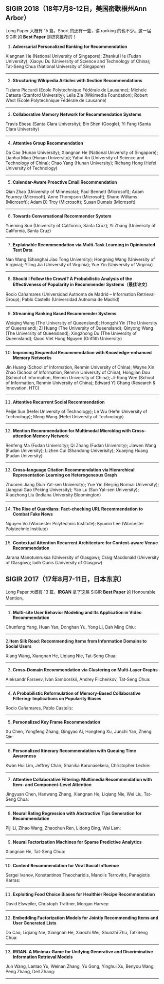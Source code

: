 ## SIGIR 2018（18年7月8-12日，美国密歇根州Ann Arbor）
Long Paper 大概有 15 篇，Short 的还有一些，讲 ranking 的也不少。这一届 SIGIR 的 **Best Paper** 是研究推荐的！

1) **Adversarial Personalized Ranking for Recommendation**

Xiangnan He (National University of Singapore); Zhankui He (Fudan University); Xiaoyu Du (University of Science and Technology of China); Tat-Seng Chua (National University of Singapore)


---

2) **Structuring Wikipedia Articles with Section Recommendations**

Tiziano Piccardi (Ecole Polytechnique Fédérale de Lausanne); Michele Catasta (Stanford University); Leila Zia (Wikimedia Foundation); Robert West (Ecole Polytechnique Fédérale de Lausanne)


---

3) **Collaborative Memory Network for Recommendation Systems**

Travis Ebesu (Santa Clara University); Bin Shen (Google); Yi Fang (Santa Clara University)


---

4) **Attentive Group Recommendation**

Da Cao (Hunan University); Xiangnan He (National University of Singapore); Lianhai Miao (Hunan University); Yahui An (University of Science and Technology of China); Chao Yang (Hunan University); Richang Hong (Hefei University of Technology)


---

5) **Calendar-Aware Proactive Email Recommendation**

Qian Zhao (University of Minnesota); Paul Bennett (Microsoft); Adam Fourney (Microsoft); Anne Thompson (Microsoft); Shane Williams (Microsoft); Adam D) Troy (Microsoft); Susan Dumais (Microsoft)


---

6) **Towards Conversational Recommender System**

Yueming Sun (University of California, Santa Cruz); Yi Zhang (University of California, Santa Cruz)


---

7) **Explainable Recommendation via Multi-Task Learning in Opinionated Text Data**

Nan Wang (Shanghai Jiao Tong University); Hongning Wang (University of Virginia); Yiling Jia (University of Virginia); Yue Yin (University of Virginia)


---

8) **Should I Follow the Crowd? A Probabilistic Analysis of the Effectiveness of Popularity in Recommender Systems（最佳论文）**

Rocío Cañamares (Universidad Autnoma de Madrid – Information Retrieval Group); Pablo Castells (Universidad Autnoma de Madrid)


---

9) **Streaming Ranking Based Recommender Systems**

Weiqing Wang (The University of Queensland); Hongzhi Yin (The University of Queensland); Zi Huang (The University of Queensland); Qinyong Wang (The University of Queensland); Xingzhong Du (The University of Queensland); Quoc Viet Hung Nguyen (Griffith University)


---

10) **Improving Sequential Recommendation with Knowledge-enhanced Memory Networks**

Jin Huang (School of Information, Renmin University of China); Wayne Xin Zhao (School of Information, Renmin University of China); Hongjian Dou (School of Information, Renmin University of China); Ji-Rong Wen (School of Information, Renmin University of China); Edward Y) Chang (Research & Innovation, HTC)


---

11) **Attentive Recurrent Social Recommendation**

Peijie Sun (Hefei University of Technology); Le Wu (Hefei University of Technology); Meng Wang (Hefei University of Technology)


---

12) **Mention Recommendation for Multimodal Microblog with Cross-attention Memory Network**

Renfeng Ma (Fudan University); Qi Zhang (Fudan University); Jiawen Wang (Fudan University); Lizhen Cui (Shandong Univerisity); Xuanjing Huang (Fudan University)


---

13) **Cross-language Citation Recommendation via Hierarchical Representation Learning on Heterogeneous Graph**

Zhuoren Jiang (Sun Yat-sen University); Yue Yin (Beijing Normal University); Liangcai Gao (Peking University); Yao Lu (Sun Yat-sen University); Xiaozhong Liu (Indiana University Bloomington)


---

14)  **The Rise of Guardians: Fact-checking URL Recommendation to Combat Fake News**

Nguyen Vo (Worcester Polytechnic Institute); Kyumin Lee (Worcester Polytechnic Institute)


---

15) **Contextual Attention Recurrent Architecture for Context-aware Venue Recommendation**

Jarana Manotumruksa (University of Glasgow); Craig Macdonald (University of Glasgow); Iadh Ounis (University of Glasgow)

## SIGIR 2017（17年8月7-11日，日本东京）
Long Paper 大概有 13 篇，**IRGAN** 拿了这届 SIGIR **Best Paper** 的 Honourable Mention。

---

1) **Multi-site User Behavior Modeling and Its Application in Video Recommendation**

Chunfeng Yang, Huan Yan, Donghan Yu, Yong Li, Dah Ming Chiu:


---

2.**Item Silk Road: Recommending Items from Information Domains to Social Users**

Xiang Wang, Xiangnan He, Liqiang Nie, Tat-Seng Chua:


---

3) **Cross-Domain Recommendation via Clustering on Multi-Layer Graphs**

Aleksandr Farseev, Ivan Samborskii, Andrey Filchenkov, Tat-Seng Chua:


---

4) **A Probabilistic Reformulation of Memory-Based Collaborative Filtering: Implications on Popularity Biases**

Rocío Cañamares, Pablo Castells:


---

5) **Personalized Key Frame Recommendation**

Xu Chen, Yongfeng Zhang, Qingyao Ai, Hongteng Xu, Junchi Yan, Zheng Qin:


---

6) **Personalized Itinerary Recommendation with Queuing Time Awareness**

Kwan Hui Lim, Jeffrey Chan, Shanika Karunasekera, Christopher Leckie:


---

7) **Attentive Collaborative Filtering: Multimedia Recommendation with Item- and Component-Level Attention**

Jingyuan Chen, Hanwang Zhang, Xiangnan He, Liqiang Nie, Wei Liu, Tat-Seng Chua:


---

8) **Neural Rating Regression with Abstractive Tips Generation for Recommendation**

Piji Li, Zihao Wang, Zhaochun Ren, Lidong Bing, Wai Lam:


---

9) **Neural Factorization Machines for Sparse Predictive Analytics**
 
Xiangnan He, Tat-Seng Chua:


---

10) **Content Recommendation for Viral Social Influence**

Sergei Ivanov, Konstantinos Theocharidis, Manolis Terrovitis, Panagiotis Karras:


---

11) **Exploiting Food Choice Biases for Healthier Recipe Recommendation**

David Elsweiler, Christoph Trattner, Morgan Harvey:


---

12) **Embedding Factorization Models for Jointly Recommending Items and User Generated Lists**

Da Cao, Liqiang Nie, Xiangnan He, Xiaochi Wei, Shunzhi Zhu, Tat-Seng Chua:


---

13) **IRGAN: A Minimax Game for Unifying Generative and Discriminative Information Retrieval Models**

Jun Wang, Lantao Yu, Weinan Zhang, Yu Gong, Yinghui Xu, Benyou Wang, Peng Zhang, Dell Zhang:

--------------------------------------------------------------------------------